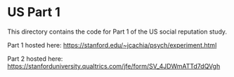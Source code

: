 # US Part 1 

This directory contains the code for Part 1 of the US social reputation study. 

Part 1 hosted here: https://stanford.edu/~jcachia/psych/experiment.html

Part 2 hosted here: https://stanforduniversity.qualtrics.com/jfe/form/SV_4JDWmATTd7dQVgh